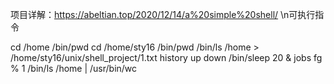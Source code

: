 项目详解：https://abeltian.top/2020/12/14/a%20simple%20shell/
\n可执行指令

cd /home 
/bin/pwd 
cd /home/sty16
/bin/pwd
/bin/ls /home > /home/sty16/unix/shell_project/1.txt
history
up 
down
/bin/sleep 20 &
jobs
fg % 1
/bin/ls /home | /usr/bin/wc
